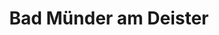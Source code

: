 ---
title: Bad Münder am Deister
url: /bad-muender-am-deister/
latitude: 52.237
longitude: 9.422
---